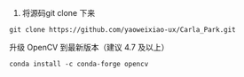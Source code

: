 1. 将源码git clone 下来

```
git clone https://github.com/yaoweixiao-ux/Carla_Park.git
```

升级 OpenCV 到最新版本（建议 4.7 及以上）

```
conda install -c conda-forge opencv
```
